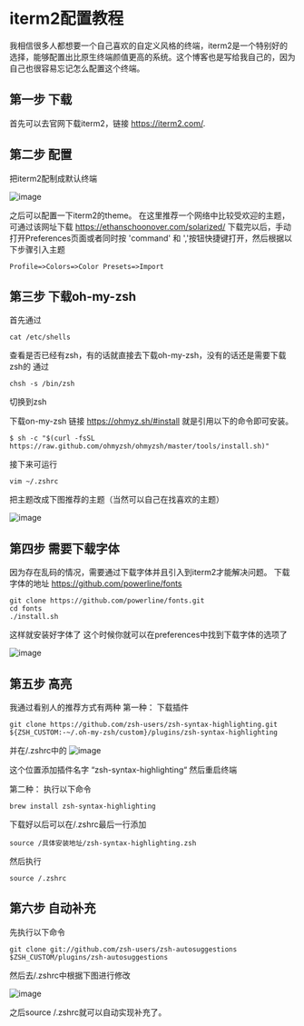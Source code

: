 # iterm2配置教程
我相信很多人都想要一个自己喜欢的自定义风格的终端，iterm2是一个特别好的选择，能够配置出比原生终端颜值更高的系统。这个博客也是写给我自己的，因为自己也很容易忘记怎么配置这个终端。
## 第一步 下载
首先可以去官网下载iterm2，链接 https://iterm2.com/.

## 第二步 配置
把iterm2配制成默认终端

![image](https://user-images.githubusercontent.com/35141949/132940596-f2f1df03-fef6-4e57-a976-1727e4e51415.png)

之后可以配置一下iterm2的theme。
在这里推荐一个网络中比较受欢迎的主题，可通过该网址下载 https://ethanschoonover.com/solarized/
下载完以后，手动打开Preferences页面或者同时按 'command' 和 ','按钮快捷键打开，然后根据以下步骤引入主题
```
Profile=>Colors=>Color Presets=>Import
```

## 第三步 下载oh-my-zsh
首先通过
```
cat /etc/shells
```
查看是否已经有zsh，有的话就直接去下载oh-my-zsh，没有的话还是需要下载zsh的
通过
```
chsh -s /bin/zsh
```
切换到zsh

下载on-my-zsh 链接 https://ohmyz.sh/#install 就是引用以下的命令即可安装。
```
$ sh -c "$(curl -fsSL https://raw.github.com/ohmyzsh/ohmyzsh/master/tools/install.sh)"
```
接下来可运行
```
vim ~/.zshrc
```
把主题改成下图推荐的主题（当然可以自己在找喜欢的主题）

![image](https://user-images.githubusercontent.com/35141949/132941209-071185a7-c6ea-498e-aeef-3a9d0961af62.png)


## 第四步 需要下载字体
因为存在乱码的情况，需要通过下载字体并且引入到iterm2才能解决问题。
下载字体的地址 https://github.com/powerline/fonts
```
git clone https://github.com/powerline/fonts.git
cd fonts
./install.sh
```
这样就安装好字体了
这个时候你就可以在preferences中找到下载字体的选项了

![image](https://user-images.githubusercontent.com/35141949/132941708-63fe7239-b6da-4ebe-ada3-5640addb0eb3.png)

## 第五步 高亮
我通过看别人的推荐方式有两种
第一种：
下载插件
```
git clone https://github.com/zsh-users/zsh-syntax-highlighting.git ${ZSH_CUSTOM:-~/.oh-my-zsh/custom}/plugins/zsh-syntax-highlighting
```
并在/.zshrc中的
![image](https://user-images.githubusercontent.com/35141949/132941916-bd4cda7e-4362-49e0-af00-9947d28930b0.png)

这个位置添加插件名字 “zsh-syntax-highlighting“
然后重启终端

第二种：
执行以下命令
```
brew install zsh-syntax-highlighting
```
下载好以后可以在/.zshrc最后一行添加
```
source /具体安装地址/zsh-syntax-highlighting.zsh
```
然后执行
```
source /.zshrc
```

## 第六步 自动补充
先执行以下命令
```
git clone git://github.com/zsh-users/zsh-autosuggestions $ZSH_CUSTOM/plugins/zsh-autosuggestions
```
然后去/.zshrc中根据下图进行修改

![image](https://user-images.githubusercontent.com/35141949/132942068-e5ccf7ce-77b0-4506-95b8-91cc25cf900d.png)

之后source /.zshrc就可以自动实现补充了。
